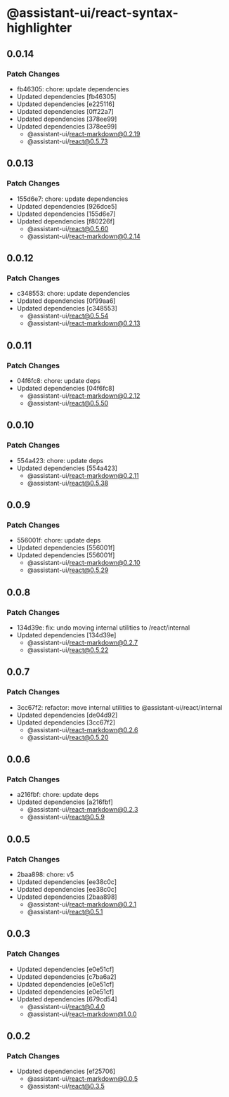 # @assistant-ui/react-syntax-highlighter

## 0.0.14

### Patch Changes

- fb46305: chore: update dependencies
- Updated dependencies [fb46305]
- Updated dependencies [e225116]
- Updated dependencies [0ff22a7]
- Updated dependencies [378ee99]
- Updated dependencies [378ee99]
  - @assistant-ui/react-markdown@0.2.19
  - @assistant-ui/react@0.5.73

## 0.0.13

### Patch Changes

- 155d6e7: chore: update dependencies
- Updated dependencies [926dce5]
- Updated dependencies [155d6e7]
- Updated dependencies [f80226f]
  - @assistant-ui/react@0.5.60
  - @assistant-ui/react-markdown@0.2.14

## 0.0.12

### Patch Changes

- c348553: chore: update dependencies
- Updated dependencies [0f99aa6]
- Updated dependencies [c348553]
  - @assistant-ui/react@0.5.54
  - @assistant-ui/react-markdown@0.2.13

## 0.0.11

### Patch Changes

- 04f6fc8: chore: update deps
- Updated dependencies [04f6fc8]
  - @assistant-ui/react-markdown@0.2.12
  - @assistant-ui/react@0.5.50

## 0.0.10

### Patch Changes

- 554a423: chore: update deps
- Updated dependencies [554a423]
  - @assistant-ui/react-markdown@0.2.11
  - @assistant-ui/react@0.5.38

## 0.0.9

### Patch Changes

- 556001f: chore: update deps
- Updated dependencies [556001f]
- Updated dependencies [556001f]
  - @assistant-ui/react-markdown@0.2.10
  - @assistant-ui/react@0.5.29

## 0.0.8

### Patch Changes

- 134d39e: fix: undo moving internal utilities to /react/internal
- Updated dependencies [134d39e]
  - @assistant-ui/react-markdown@0.2.7
  - @assistant-ui/react@0.5.22

## 0.0.7

### Patch Changes

- 3cc67f2: refactor: move internal utilities to @assistant-ui/react/internal
- Updated dependencies [de04d92]
- Updated dependencies [3cc67f2]
  - @assistant-ui/react-markdown@0.2.6
  - @assistant-ui/react@0.5.20

## 0.0.6

### Patch Changes

- a216fbf: chore: update deps
- Updated dependencies [a216fbf]
  - @assistant-ui/react-markdown@0.2.3
  - @assistant-ui/react@0.5.9

## 0.0.5

### Patch Changes

- 2baa898: chore: v5
- Updated dependencies [ee38c0c]
- Updated dependencies [ee38c0c]
- Updated dependencies [2baa898]
  - @assistant-ui/react-markdown@0.2.1
  - @assistant-ui/react@0.5.1

## 0.0.3

### Patch Changes

- Updated dependencies [e0e51cf]
- Updated dependencies [c7ba6a2]
- Updated dependencies [e0e51cf]
- Updated dependencies [e0e51cf]
- Updated dependencies [679cd54]
  - @assistant-ui/react@0.4.0
  - @assistant-ui/react-markdown@1.0.0

## 0.0.2

### Patch Changes

- Updated dependencies [ef25706]
  - @assistant-ui/react-markdown@0.0.5
  - @assistant-ui/react@0.3.5
